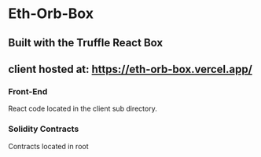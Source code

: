 # Eth-Orb-Box
## Built with the Truffle React Box
## client hosted at: https://eth-orb-box.vercel.app/
### Front-End
React code located in the client sub directory.

### Solidity Contracts
Contracts located in root

